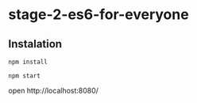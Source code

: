 # stage-2-es6-for-everyone

## Instalation

`npm install`

`npm start`

open http://localhost:8080/
